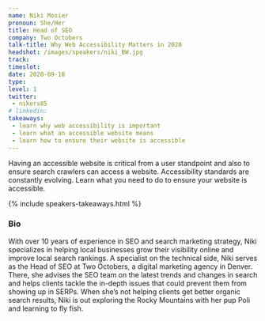```yaml
---
name: Niki Mosier
pronoun: She/Her
title: Head of SEO
company: Two Octobers
talk-title: Why Web Accessibility Matters in 2020
headshot: /images/speakers/niki_BW.jpg
track: 
timeslot: 
date: 2020-09-10
type: 
level: 1
twitter:
 - nikers85
# linkedin: 
takeaways:
 - learn why web accessibility is important
 - learn what an accessible website means
 - learn how to ensure their website is accessible
---
```


<p>Having an accessible website is critical from a user standpoint and also to ensure search crawlers 
can access a website. Accessibility standards are constantly evolving. Learn what you need to do to 
ensure your website is accessible.</p>

{% include speakers-takeaways.html %}

<h3>Bio</h3>
<p>With over 10 years of experience in SEO and search marketing strategy, Niki specializes in helping 
local businesses grow their visibility online and improve local search rankings. A specialist on the 
technical side, Niki serves as the Head of SEO at Two Octobers, a digital marketing agency in Denver. 
There, she advises the SEO team on the latest trends and changes in search and helps clients tackle the 
in-depth issues that could prevent them from showing up in SERPs. When she’s not helping clients get 
better organic search results, Niki is out exploring the Rocky Mountains with her pup Poli and learning 
to fly fish.</p>